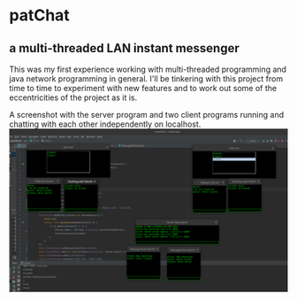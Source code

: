 # patChat
## a multi-threaded LAN instant messenger 
   This was my first experience working with
multi-threaded programming and java network programming in general.
I'll be tinkering with this project from time to time to experiment
with new features and to work out some of the eccentricities of
the project as it is. 

A screenshot with the server program and two client programs running
and chatting with each other independently on localhost.
![](patChatMain.png?raw=true)
